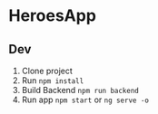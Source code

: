 # HeroesApp

## Dev

1. Clone project
2. Run ```npm install```
3. Build Backend ```npm run backend```
4. Run app ```npm start``` or ```ng serve -o```
